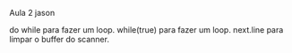 Aula 2 jason

do while para fazer um loop.
while(true) para fazer um loop.
next.line para limpar o buffer do scanner.
